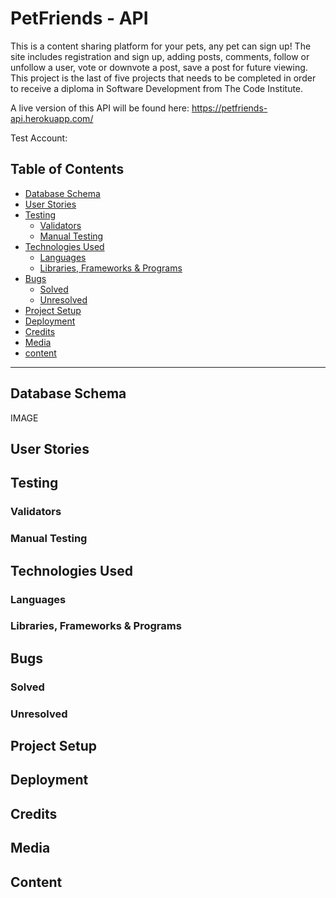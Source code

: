 # **PetFriends - API**

This is a content sharing platform for your pets, any pet can sign up! 
The site includes registration and sign up, adding posts, comments, follow or unfollow a user, vote or downvote a post, save a post for future viewing.
This project is the last of five projects that needs to be completed in order to receive a diploma in Software Development from The Code Institute.

A live version of this API will be found here: https://petfriends-api.herokuapp.com/


Test Account:

## **Table of Contents** ##
* [Database Schema](#database-schema)
* [User Stories](#user-stories)
* [Testing](#testing)
    * [Validators](#validators)
    * [Manual Testing](#manual-testing)
* [Technologies Used](#technologies-used)
    * [Languages](#languages)
    * [Libraries, Frameworks & Programs](#libraries-frameworks-&-programs)
* [Bugs](#bugs)
    * [Solved](#solved)
    * [Unresolved](#unresolved)
* [Project Setup](#project-setup)
* [Deployment](#deployment)
* [Credits](#credits)
* [Media](#media)
* [content](#content)


------------------------------------------------------------------------------------------------------------


## **Database Schema**

IMAGE

## **User Stories**

## **Testing**

### Validators

### Manual Testing

## **Technologies Used**

### Languages

### Libraries, Frameworks & Programs

## **Bugs**
### Solved
### Unresolved

## **Project Setup**

## **Deployment**

## **Credits**
## **Media**
## **Content**
